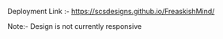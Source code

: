 Deployment Link :-  https://scsdesigns.github.io/FreaskishMind/

Note:- Design is not currently responsive
